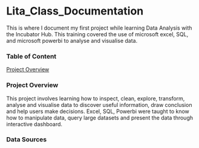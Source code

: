 # Lita_Class_Documentation
This is where I document my first project while learning Data Analysis with the Incubator Hub. This training covered the use of microsoft excel, SQL, and microsoft powerbi to analyse and visualise data.

### Table of Content
[Project Overview](project-overview)

### Project Overview
This project involves learning how to inspect, clean, explore, transform, analyse and visualise data to discover useful information, draw conclusion and help users make decisions. Excel, SQL, Powerbi were taught to know how to manipulate data, query large datasets and present the data through interactive dashboard.

### Data Sources
